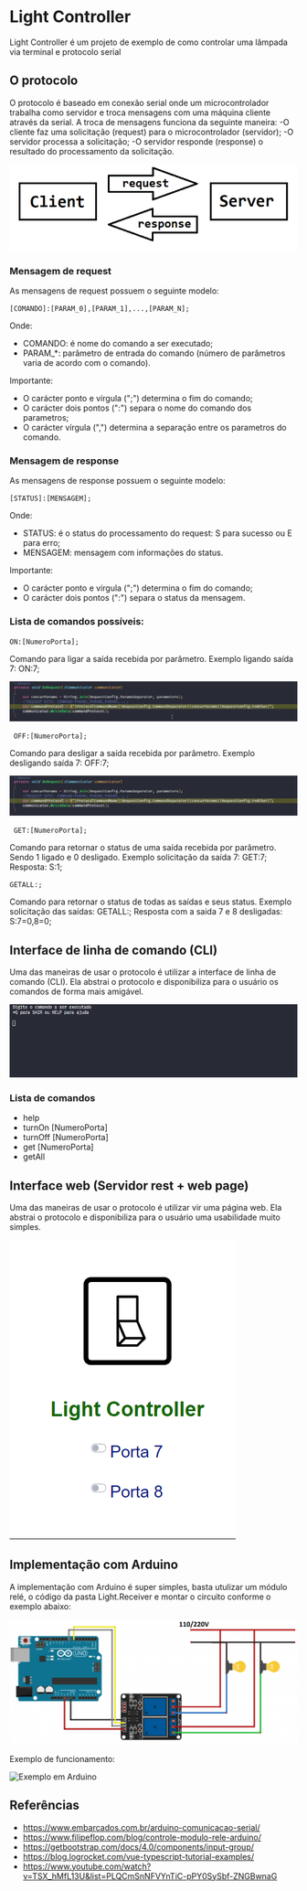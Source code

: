 # Light Controller
Light Controller é um projeto de exemplo de como controlar uma lâmpada via terminal e protocolo serial


## O protocolo
O protocolo é baseado em conexão serial onde um microcontrolador trabalha como servidor e troca mensagens com uma máquina cliente através da serial.
A troca de mensagens funciona da seguinte maneira:
-O cliente faz uma solicitação (request) para o microcontrolador (servidor);
-O servidor processa a solicitação;
-O servidor responde (response) o resultado do processamento da solicitação.

![Request e response](requestResponse.png)

### Mensagem de request
As mensagens de request possuem o seguinte modelo:
```
[COMANDO]:[PARAM_0],[PARAM_1],...,[PARAM_N];
```

Onde:
- COMANDO: é nome do comando a ser executado;
- PARAM_*: parâmetro de entrada do comando (número de parâmetros varia de acordo com o comando).

Importante:
- O carácter ponto e vírgula (";") determina o fim do comando;
- O carácter dois pontos (":") separa o nome do comando dos parametros;
- O carácter vírgula (",") determina a separação entre os parametros do comando.


### Mensagem de response
As mensagens de response possuem o seguinte modelo:
```
[STATUS]:[MENSAGEM];
```

Onde:
- STATUS: é o status do processamento do request: S para sucesso ou E para erro;
- MENSAGEM: mensagem com informações do status.

Importante:
- O carácter ponto e vírgula (";") determina o fim do comando;
- O carácter dois pontos (":") separa o status da mensagem.

### Lista de comandos possíveis:
```
ON:[NumeroPorta];
 ```
Comando para ligar a saída recebida por parâmetro.
Exemplo ligando saída 7: ON:7;

![Ligando saída 7](CodeSendingCommandON.gif)

```
 OFF:[NumeroPorta];
 ```
Comando para desligar a saída recebida por parâmetro.
Exemplo desligando saída 7: OFF:7;

![Desligando saída 7](CodeSendingCommandOFF.gif)

```
 GET:[NumeroPorta];
 ```
Comando para retornar o status de uma saída recebida por parâmetro. Sendo 1 ligado e 0 desligado.
Exemplo solicitação da saída 7: GET:7;
Resposta: S:1; 

 ```
 GETALL:;
 ```
Comando para retornar o status de todas as saídas e seus status.
Exemplo solicitação das saídas: GETALL:;
Resposta com a saida 7 e 8 desligadas: S:7=0,8=0; 

## Interface de linha de comando (CLI)
Uma das maneiras de usar o protocolo é utilizar a interface de linha de comando (CLI). Ela abstrai o protocolo e disponibiliza para o usuário os comandos de forma mais amigável.

![CLI](CLI.gif)

### Lista de comandos
- help
- turnOn [NumeroPorta]
- turnOff [NumeroPorta]
- get [NumeroPorta]
- getAll

## Interface web (Servidor rest + web page)
Uma das maneiras de usar o protocolo é utilizar vir uma página web. Ela abstrai o protocolo e disponibiliza para o usuário uma usabilidade muito simples.

![web](web.gif)

## Implementação com Arduino
A implementação com Arduino é super simples, basta utulizar um módulo relé, o código da pasta Light.Receiver e montar o circuito conforme o exemplo abaixo:

![Esquema com Arduino](ArduinoSchema.png)

Exemplo de funcionamento:

![Exemplo em Arduino](ArduinoSample.gif)

## Referências
- https://www.embarcados.com.br/arduino-comunicacao-serial/
- https://www.filipeflop.com/blog/controle-modulo-rele-arduino/
- https://getbootstrap.com/docs/4.0/components/input-group/
- https://blog.logrocket.com/vue-typescript-tutorial-examples/
- https://www.youtube.com/watch?v=TSX_hMfL13U&list=PLQCmSnNFVYnTiC-pPY0SySbf-ZNGBwnaG
